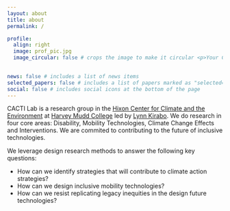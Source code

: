 ```yaml
---
layout: about
title: about
permalink: /

profile:
  align: right
  image: prof_pic.jpg
  image_circular: false # crops the image to make it circular <p>Your City, State 12345</p>
  

news: false # includes a list of news items
selected_papers: false # includes a list of papers marked as "selected={true}"
social: false # includes social icons at the bottom of the page
---
```


CACTI Lab is a research group in the [Hixon Center for Climate and the Environment](https://www.hmc.edu/hixon-center/) at [Harvey Mudd College](https://www.hmc.edu/) led by [Lynn Kirabo](https://www.cs.hmc.edu/~kirabo/). We do research in four core areas: Disability, Mobility Technologies, Climate Change Effects and Interventions. We are commited to contributing to the future of inclusive technologies.

We leverage design research methods to answer the following key questions:
- How can we identify strategies that will contribute to climate action strategies?
- How can we design inclusive mobility technologies?
- How can we resist replicating legacy inequities in the design future technologies?


<!-- Write your biography here. Tell the world about yourself. Link to your favorite [subreddit](http://reddit.com). You can put a picture in, too. The code is already in, just name your picture `prof_pic.jpg` and put it in the `img/` folder. 
more_info: >
    <p>Hixon Center for Climate and the Environment</p>
    <p>Claremont, California</p>
    subtitle: <a href='#'>Affiliations</a>. Address. Contacts. Motto. Etc.
    -->

<!-- Put your address / P.O. box / other info right below your picture. You can also disable any of these elements by editing `profile` property of the YAML header of your `_pages/about.md`. Edit `_bibliography/papers.bib` and Jekyll will render your [publications page](/al-folio/publications/) automatically. -->

<!-- Link to your social media connections, too. This theme is set up to use [Font Awesome icons](https://fontawesome.com/) and [Academicons](https://jpswalsh.github.io/academicons/), like the ones below. Add your Facebook, Twitter, LinkedIn, Google Scholar, or just disable all of them. -->
